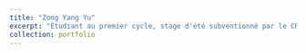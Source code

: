 ```yaml
---
title: "Zong Yang Yu"
excerpt: "Étudiant au premier cycle, stage d'été subventionné par le CRSNG."
collection: portfolio
---
```


